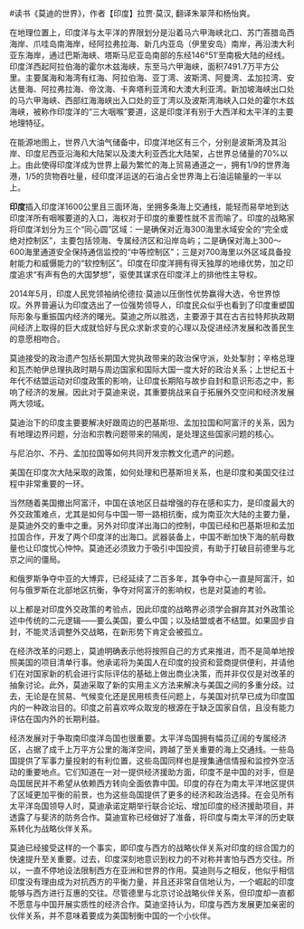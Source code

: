 \#读书《莫迪的世界》，作者【印度】拉贾·莫汉, 翻译朱翠萍和杨怡爽。

在地理位置上，印度洋与太平洋的界限划分是沿着马六甲海峡北口、苏门答腊岛西海岸、爪哇岛南海岸，经阿拉弗拉海、新几内亚岛（伊里安岛）南岸，再沿澳大利亚东海岸，通过巴斯海峡、塔斯马尼亚岛南部的东经146°51′至南极大陆的经线。印度洋西起阿拉伯海的霍尔木兹海峡，东至马六甲海峡，面积7491.7万平方公里。主要属海和海湾有红海、阿拉伯海、亚丁湾、波斯湾、阿曼湾、孟加拉湾、安达曼海、阿拉弗拉海、帝汶海、卡奔塔利亚湾和大澳大利亚湾。新加坡海峡出口处的马六甲海峡、西部红海海峡出入口处的亚丁湾以及波斯湾海峡入口处的霍尔木兹海峡，被称作印度洋的“三大咽喉”要道，这是印度洋有别于大西洋和太平洋的主要地理特征。

在能源地图上，世界八大油气储备中，印度洋地区有三个，分别是波斯湾及其沿岸、印度尼西亚沿海和大陆架以及澳大利亚西北大陆架，占世界总储量的70%以上。由此使得印度洋成为世界上最为繁忙的海上贸易通道之一，拥有1/9的世界海港，1/5的货物吞吐量，经印度洋运送的石油占全世界海上石油运输量的一半以上。

**印度**插入印度洋1600公里且三面环海，坐拥多条海上交通线，能轻而易举地到达印度洋所有咽喉要道的入口，海权对于印度的重要性就不言而喻了。印度的战略家将印度洋划分为三个“同心圆”区域：一是确保对近海300海里水域安全的“完全或绝对控制区”，主要包括领海、专属经济区和沿岸岛屿；二是确保对海上300～600海里通道安全保持通信监控的“中等控制区”；三是对700海里以外区域具备投射能力和威慑能力的“软控制区”。印度在印度洋拥有得天独厚的地缘优势，加之印度追求“有声有色的大国梦想”，驱使其谋求在印度洋上的排他性主导权。

2014年5月，印度人民党领袖纳伦德拉·莫迪以压倒性优势赢得大选，令世界惊叹。外界普遍认为印度选出了一位强势领导人，印度民众似乎也看到了印度重塑国际形象与重振国内经济的曙光。莫迪之所以胜选，主要源于其在古吉拉特邦执政期间经济上取得的巨大成就恰好与民众求新求变的心理以及促进经济发展和改善民生的意愿相吻合。

莫迪接受的政治遗产包括长期国大党执政带来的政治保守派，处处掣肘；辛格总理和瓦杰帕伊总理执政时期与周边国家和国际大国一度大好的政治关系；上世纪五十年代不结盟运动对印度政策的影响，让印度长期陷与故步自封和意识形态之中，影响了经济的发展。因此对于莫迪来说，其重要挑战来自于拓展外交空间和经济发展两大领域。

莫迪治下的印度主要要解决好跟周边的巴基斯坦、孟加拉国和阿富汗的关系，因为有地理边界问题，分治和宗教问题带来的隔阂，是处理这些国家问题的核心。

与尼泊尔、不丹、孟加拉国等如何共同开发宗教文化遗产的问题。

美国在印度次大陆采取的政策，如何处理和巴基斯坦关系，也是印度和美国交往过程中非常重要的一环。

当然随着美国撤出阿富汗，中国在该地区日益增强的存在感和实力，是印度最大的外交政策难点，尤其是如何与中国一带一路相抗衡，成为南亚次大陆的主要力量，是莫迪外交的重中之重。另外对印度洋出海口的控制，中国已经和巴基斯坦和孟加拉国合作，开发了两个印度洋的出海口。武器装备上，中国不断加快下海的航母数量也让印度忧心忡忡。莫迪还必须致力于吸引中国投资，有助于打破目前德里与北京之间的僵局。

和俄罗斯争夺中亚的大博弈，已经延续了二百多年，其争夺中心一直是阿富汗，如何与俄罗斯在北部地区抗衡，争夺对阿富汗的影响权，也是对莫迪的考验。

以上都是对印度外交政策的考验点，因此印度的战略界必须学会摒弃其对外政策论述中传统的二元逻辑——要么美国，要么中国；以及结盟或者不结盟。如果固步自封，不能灵活调整外交战略，在新形势下肯定会被孤立。

在经济改革的问题上，莫迪明确表示他将按照自己的方式来推进，而不是简单地按照美国的项目清单行事。他承诺将为美国人在印度的投资和营商提供便利，并请他们在对国家新的机会进行实际评估的基础上做出商业决策，而并非仅仅是对改革的抽象讨论。此外，莫迪采取了新的实用主义方法来解决与美国之间的多重分歧。过去，无论是在贸易、气候变化还是民用核责任问题上，与美国对抗早已成为印度国内的一种政治目的。印度之前喜欢哗众取宠的根源在于缺乏国家自信，且没有能力评估在国内外的长期利益。

经济发展对于争取南印度洋岛国也很重要。太平洋岛国拥有幅员辽阔的专属经济区，占据了成千上万平方公里的海洋空间，跨越了至关重要的海上交通线。一些岛国提供了军事力量投射的有利位置，这些岛国同样也是搜集通信情报和监控外空活动的重要地点。它们知道在一对一提供经济援助方面，印度不是中国的对手，但是岛国居民并不希望从依赖西方转向全面依靠中国。印度的存在为南太平洋地区提供了区域更加平衡的前景，也为这些岛国提供了更多的经济和政治选择。在会见所有太平洋岛国领导人时，莫迪承诺定期举行联合论坛、增加印度的经济援助项目，并透露了与斐济的防务合作。莫迪宣称已经做好了准备，将印度与南太平洋的历史联系转化为战略伙伴关系。

莫迪已经接受这样的一个事实，即印度与西方的战略伙伴关系对印度的综合国力的快速提升至关重要。过去，印度深刻地意识到权力的不对称并害怕与西方交往。所以，一直不停地设法限制西方在亚洲和世界的作用。莫迪则与之相反，他似乎相信印度没有理由成为对抗西方的平衡力量，并且还非常自信地认为，一个崛起的印度能够与西方进行互惠的交往。尽管德里与北京讨论战略伙伴关系，但印度却一直都不愿意与中国开展实质性的经济合作。莫迪坚持认为，印度与西方发展更加亲密的伙伴关系，并不意味着要成为美国制衡中国的一个小伙伴。



